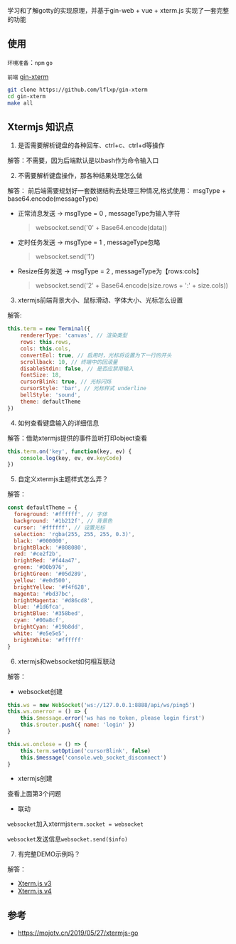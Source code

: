 学习和了解gotty的实现原理，并基于gin-web + vue + xterm.js 实现了一套完整的功能

## 使用

`环境准备`：`npm` `go`

`前端` [gin-xterm](https://github.com/lflxp/gin-xterm)

```bash
git clone https://github.com/lflxp/gin-xterm
cd gin-xterm
make all
```

## Xtermjs 知识点

1. 是否需要解析键盘的各种回车、ctrl+c、ctrl+d等操作

解答：不需要，因为后端默认是以bash作为命令输入口

2. 不需要解析键盘操作，那各种结果处理怎么做

解答： 前后端需要规划好一套数据结构去处理三种情况,格式使用： msgType + base64.encode(messageType)

* 正常消息发送 -> msgType = 0 , messageType为输入字符
    > websocket.send('0' + Base64.encode(data))
* 定时任务发送 -> msgType = 1 , messageType忽略
    > websocket.send('1')
* Resize任务发送 -> msgType = 2 , messageType为【rows:cols】
    > websocket.send('2' + Base64.encode(size.rows + ':' + size.cols))

3. xtermjs前端背景大小、鼠标滑动、字体大小、光标怎么设置

解答: 
```javascript
this.term = new Terminal({
    rendererType: 'canvas', // 渲染类型
    rows: this.rows,
    cols: this.cols,
    convertEol: true, // 启用时，光标将设置为下一行的开头
    scrollback: 10, // 终端中的回滚量
    disableStdin: false, // 是否应禁用输入
    fontSize: 18,
    cursorBlink: true, // 光标闪烁
    cursorStyle: 'bar', // 光标样式 underline
    bellStyle: 'sound',
    theme: defaultTheme
})
```

4. 如何查看键盘输入的详细信息

解答：借助xtermjs提供的事件监听打印object查看
```javascript
this.term.on('key', function(key, ev) {
    console.log(key, ev, ev.keyCode)
})
```

5. 自定义xtermjs主题样式怎么弄？

解答：
```javascript
const defaultTheme = {
  foreground: '#ffffff', // 字体
  background: '#1b212f', // 背景色
  cursor: '#ffffff', // 设置光标
  selection: 'rgba(255, 255, 255, 0.3)',
  black: '#000000',
  brightBlack: '#808080',
  red: '#ce2f2b',
  brightRed: '#f44a47',
  green: '#00b976',
  brightGreen: '#05d289',
  yellow: '#e0d500',
  brightYellow: '#f4f628',
  magenta: '#bd37bc',
  brightMagenta: '#d86cd8',
  blue: '#1d6fca',
  brightBlue: '#358bed',
  cyan: '#00a8cf',
  brightCyan: '#19b8dd',
  white: '#e5e5e5',
  brightWhite: '#ffffff'
}
```

6. xtermjs和websocket如何相互联动

解答：

* websocket创建

```javascript
this.ws = new WebSocket('ws://127.0.0.1:8888/api/ws/ping5')
this.ws.onerror = () => {
    this.$message.error('ws has no token, please login first')
    this.$router.push({ name: 'login' })
}

this.ws.onclose = () => {
    this.term.setOption('cursorBlink', false)
    this.$message('console.web_socket_disconnect')
}
```

* xtermjs创建

查看上面第3个问题

* 联动

`websocket`加入xtermjs`term.socket = websocket`

`websocket`发送信息`websocket.send($info)`

7. 有完整DEMO示例吗？

解答：

* [Xterm.js v3](https://github.com/lflxp/gin-xterm/blob/master/src/views/pty/xterm3.vue)
* [Xterm.js v4](https://github.com/lflxp/gin-xterm/blob/master/src/views/pty/index.vue)

## 参考

* https://mojotv.cn/2019/05/27/xtermjs-go